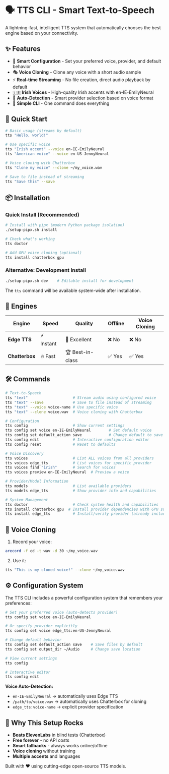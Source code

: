 # 🗣️ TTS CLI - Smart Text-to-Speech

A lightning-fast, intelligent TTS system that automatically chooses the best engine based on your connectivity.

## ✨ Features

- 🔧 **Smart Configuration** - Set your preferred voice, provider, and default behavior
- 🎭 **Voice Cloning** - Clone any voice with a short audio sample
- ⚡ **Real-time Streaming** - No file creation, direct audio playback by default
- 🇮🇪 **Irish Voices** - High-quality Irish accents with en-IE-EmilyNeural
- 🚀 **Auto-Detection** - Smart provider selection based on voice format
- 🔧 **Simple CLI** - One command does everything

## 🚀 Quick Start

```bash
# Basic usage (streams by default)
tts "Hello, world!"

# Use specific voice
tts "Irish accent" --voice en-IE-EmilyNeural
tts "American voice" --voice en-US-JennyNeural

# Voice cloning with Chatterbox
tts "Clone my voice" --clone ~/my_voice.wav

# Save to file instead of streaming
tts "Save this" --save
```

## 📦 Installation

### Quick Install (Recommended)
```bash
# Install with pipx (modern Python package isolation)
./setup-pipx.sh install

# Check what's working
tts doctor

# Add GPU voice cloning (optional)
tts install chatterbox gpu
```

### Alternative: Development Install
```bash
./setup-pipx.sh dev    # Editable install for development
```

The `tts` command will be available system-wide after installation.

## 🎯 Engines

| Engine | Speed | Quality | Offline | Voice Cloning |
|--------|-------|---------|---------|---------------|
| **Edge TTS** | ⚡ Instant | 🌟 Excellent | ❌ No | ❌ No |
| **Chatterbox** | 🔥 Fast | 🏆 Best-in-class | ✅ Yes | ✅ Yes |

## 🛠️ Commands

```bash
# Text-to-Speech
tts "text"                    # Stream audio using configured voice
tts "text" --save             # Save to file instead of streaming
tts "text" --voice voice-name # Use specific voice
tts "text" --clone voice.wav  # Voice cloning with Chatterbox

# Configuration
tts config                    # Show current settings
tts config set voice en-IE-EmilyNeural        # Set default voice
tts config set default_action save            # Change default to save files
tts config edit               # Interactive configuration editor
tts config reset              # Reset to defaults

# Voice Discovery
tts voices                    # List ALL voices from all providers
tts voices edge_tts           # List voices for specific provider
tts voices find "irish"       # Search for voices
tts voices preview en-IE-EmilyNeural  # Preview a voice

# Provider/Model Information
tts models                    # List available providers
tts models edge_tts           # Show provider info and capabilities

# System Management
tts doctor                    # Check system health and capabilities
tts install chatterbox gpu  # Install provider dependencies with GPU support
tts install edge_tts          # Install/verify provider (already included)
```

## 🎤 Voice Cloning

1. Record your voice:
```bash
arecord -f cd -t wav -d 30 ~/my_voice.wav
```

2. Use it:
```bash
tts "This is my cloned voice!" --clone ~/my_voice.wav
```

## ⚙️ Configuration System

The TTS CLI includes a powerful configuration system that remembers your preferences:

```bash
# Set your preferred voice (auto-detects provider)
tts config set voice en-IE-EmilyNeural

# Or specify provider explicitly
tts config set voice edge_tts:en-US-JennyNeural

# Change default behavior
tts config set default_action save    # Save files by default
tts config set output_dir ~/Audio     # Change save location

# View current settings
tts config

# Interactive editor
tts config edit
```

**Voice Auto-Detection:**
- `en-IE-EmilyNeural` → automatically uses Edge TTS
- `/path/to/voice.wav` → automatically uses Chatterbox for cloning
- `edge_tts:voice-name` → explicit provider specification

## 🌟 Why This Setup Rocks

- **Beats ElevenLabs** in blind tests (Chatterbox)
- **Free forever** - no API costs
- **Smart fallbacks** - always works online/offline  
- **Voice cloning** without training
- **Multiple accents** and languages

Built with ❤️ using cutting-edge open-source TTS models.
